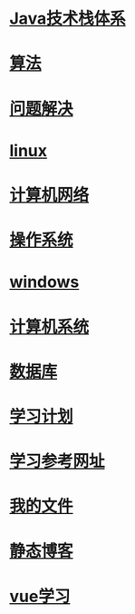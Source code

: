 
#  [**Java技术栈体系**](./java/index.md)

#  [**算法**](./algorithm/index.md)

#  [**问题解决**](./problem/index.md)

#  [**linux**](./linux/index.md)

#  [**计算机网络**](./computer_networks/index.md)

#  [**操作系统**](./operating_system/index.md)

#  [**windows**](./windows/index.md)

#  [**计算机系统**](./computer_system/index.md)

#  [**数据库**](./databases/index.md)

#  [**学习计划**](./study/index.md)

#  [**学习参考网址**](./study/study.web.md)

#  [**我的文件**](./resume/index.html)

#  [**静态博客**](./resume/blog/index.html)

#  [**vue学习**](./resume/blog/example/vue/index.html)
